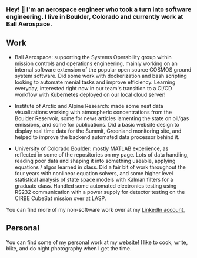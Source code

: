 ### Hey! 👋 I'm an aerospace engineer who took a turn into software engineering. I live in Boulder, Colorado and currently work at Ball Aerospace.

## Work

* Ball Aerospace: supporting the Systems Operability group within mission controls and operations engineering, mainly working on an internal software extension of the popular open source COSMOS ground system software. Did some work with dockerization and bash scripting looking to automate menial tasks and improve efficiency. Learning everyday, interested right now in our team's transition to a CI/CD workflow with Kubernetes deployed on our local cloud server! 

* Institute of Arctic and Alpine Research: made some neat data visualizations working with atmospheric concentrations from the Boulder Reservoir, some for news articles lamenting the state on oil/gas emissions, and some for publications. Did a basic website design to display real time data for the Summit, Greenland monitoring site, and helped to improve the backend automated data processor behind it. 

* University of Colorado Boulder: mostly MATLAB experience, as reflected in some of the repositories on my page. Lots of data handling, reading poor data and shaping it into something useable, applying equations / algos learned in class. Did a fair bit of work throughout the four years with nonlinear equation solvers, and some higher level statistical analysis of state space models with Kalman filters for a graduate class. Handled some automated electronics testing using RS232 communication with a power supply for detector testing on the CIRBE CubeSat mission over at LASP. 

You can find more of my non-software work over at my [LinkedIn account.](https://www.linkedin.com/in/jashanchopra/) 

## Personal
You can find some of my personal work at my [website!](jashan.org) I like to cook, write, bike, and do night photography when I get the time. 
